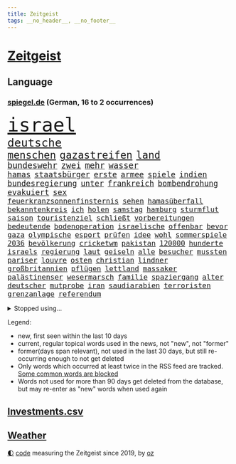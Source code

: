 ```yaml
---
title: Zeitgeist
tags: __no_header__, __no_footer__
---
```


# [Zeitgeist](https://oliz.io/zeitgeist/)

## Language

<h3><a href="https://www.spiegel.de" target="_blank">spiegel.de</a> (German, 16 to 2 occurrences)</h3>
<p style="font-family:monospace">
<span style="font-size:32pt"><a href="news_links.html#israel" class="current">israel</a></span>
<br>
<span style="font-size:19pt"><a href="news_links.html#deutsche" class="current">deutsche</a></span>
<br>
<span style="font-size:17pt"><a href="news_links.html#menschen" class="current">menschen</a></span>
<span style="font-size:17pt"><a href="news_links.html#gazastreifen" class="current">gazastreifen</a></span>
<span style="font-size:17pt"><a href="news_links.html#land" class="current">land</a></span>
<br>
<span style="font-size:14pt"><a href="news_links.html#bundeswehr" class="current">bundeswehr</a></span>
<span style="font-size:14pt"><a href="news_links.html#zwei" class="current">zwei</a></span>
<span style="font-size:14pt"><a href="news_links.html#mehr" class="current">mehr</a></span>
<span style="font-size:14pt"><a href="news_links.html#wasser" class="current">wasser</a></span>
<br>
<span style="font-size:13pt"><a href="news_links.html#hamas" class="current">hamas</a></span>
<span style="font-size:13pt"><a href="news_links.html#staatsbürger" class="current">staatsbürger</a></span>
<span style="font-size:13pt"><a href="news_links.html#erste" class="current">erste</a></span>
<span style="font-size:13pt"><a href="news_links.html#armee" class="current">armee</a></span>
<span style="font-size:13pt"><a href="news_links.html#spiele" class="current">spiele</a></span>
<span style="font-size:13pt"><a href="news_links.html#indien" class="current">indien</a></span>
<span style="font-size:13pt"><a href="news_links.html#bundesregierung" class="current">bundesregierung</a></span>
<span style="font-size:13pt"><a href="news_links.html#unter" class="current">unter</a></span>
<span style="font-size:13pt"><a href="news_links.html#frankreich" class="current">frankreich</a></span>
<span style="font-size:13pt"><a href="news_links.html#bombendrohung" class="new">bombendrohung</a></span>
<span style="font-size:13pt"><a href="news_links.html#evakuiert" class="current">evakuiert</a></span>
<span style="font-size:13pt"><a href="news_links.html#sex" class="current">sex</a></span>
<br>
<span style="font-size:12pt"><a href="news_links.html#feuerkranzsonnenfinsternis" class="new">feuerkranzsonnenfinsternis</a></span>
<span style="font-size:12pt"><a href="news_links.html#sehen" class="current">sehen</a></span>
<span style="font-size:12pt"><a href="news_links.html#hamasüberfall" class="new">hamasüberfall</a></span>
<span style="font-size:12pt"><a href="news_links.html#bekanntenkreis" class="new">bekanntenkreis</a></span>
<span style="font-size:12pt"><a href="news_links.html#ich" class="current">ich</a></span>
<span style="font-size:12pt"><a href="news_links.html#holen" class="current">holen</a></span>
<span style="font-size:12pt"><a href="news_links.html#samstag" class="current">samstag</a></span>
<span style="font-size:12pt"><a href="news_links.html#hamburg" class="current">hamburg</a></span>
<span style="font-size:12pt"><a href="news_links.html#sturmflut" class="new">sturmflut</a></span>
<span style="font-size:12pt"><a href="news_links.html#saison" class="current">saison</a></span>
<span style="font-size:12pt"><a href="news_links.html#touristenziel" class="new">touristenziel</a></span>
<span style="font-size:12pt"><a href="news_links.html#schließt" class="current">schließt</a></span>
<span style="font-size:12pt"><a href="news_links.html#vorbereitungen" class="current">vorbereitungen</a></span>
<span style="font-size:12pt"><a href="news_links.html#bedeutende" class="current">bedeutende</a></span>
<span style="font-size:12pt"><a href="news_links.html#bodenoperation" class="new">bodenoperation</a></span>
<span style="font-size:12pt"><a href="news_links.html#israelische" class="current">israelische</a></span>
<span style="font-size:12pt"><a href="news_links.html#offenbar" class="current">offenbar</a></span>
<span style="font-size:12pt"><a href="news_links.html#bevor" class="current">bevor</a></span>
<span style="font-size:12pt"><a href="news_links.html#gaza" class="current">gaza</a></span>
<span style="font-size:12pt"><a href="news_links.html#olympische" class="current">olympische</a></span>
<span style="font-size:12pt"><a href="news_links.html#esport" class="new">esport</a></span>
<span style="font-size:12pt"><a href="news_links.html#prüfen" class="current">prüfen</a></span>
<span style="font-size:12pt"><a href="news_links.html#idee" class="current">idee</a></span>
<span style="font-size:12pt"><a href="news_links.html#wohl" class="current">wohl</a></span>
<span style="font-size:12pt"><a href="news_links.html#sommerspiele" class="new">sommerspiele</a></span>
<span style="font-size:12pt"><a href="news_links.html#2036" class="new">2036</a></span>
<span style="font-size:12pt"><a href="news_links.html#bevölkerung" class="current">bevölkerung</a></span>
<span style="font-size:12pt"><a href="news_links.html#cricketwm" class="new">cricketwm</a></span>
<span style="font-size:12pt"><a href="news_links.html#pakistan" class="current">pakistan</a></span>
<span style="font-size:12pt"><a href="news_links.html#120000" class="current">120000</a></span>
<span style="font-size:12pt"><a href="news_links.html#hunderte" class="current">hunderte</a></span>
<span style="font-size:12pt"><a href="news_links.html#israels" class="current">israels</a></span>
<span style="font-size:12pt"><a href="news_links.html#regierung" class="current">regierung</a></span>
<span style="font-size:12pt"><a href="news_links.html#laut" class="current">laut</a></span>
<span style="font-size:12pt"><a href="news_links.html#geiseln" class="new">geiseln</a></span>
<span style="font-size:12pt"><a href="news_links.html#alle" class="current">alle</a></span>
<span style="font-size:12pt"><a href="news_links.html#besucher" class="current">besucher</a></span>
<span style="font-size:12pt"><a href="news_links.html#mussten" class="current">mussten</a></span>
<span style="font-size:12pt"><a href="news_links.html#pariser" class="current">pariser</a></span>
<span style="font-size:12pt"><a href="news_links.html#louvre" class="new">louvre</a></span>
<span style="font-size:12pt"><a href="news_links.html#osten" class="current">osten</a></span>
<span style="font-size:12pt"><a href="news_links.html#christian" class="current">christian</a></span>
<span style="font-size:12pt"><a href="news_links.html#lindner" class="current">lindner</a></span>
<span style="font-size:12pt"><a href="news_links.html#großbritannien" class="current">großbritannien</a></span>
<span style="font-size:12pt"><a href="news_links.html#pflügen" class="current">pflügen</a></span>
<span style="font-size:12pt"><a href="news_links.html#lettland" class="current">lettland</a></span>
<span style="font-size:12pt"><a href="news_links.html#massaker" class="new">massaker</a></span>
<span style="font-size:12pt"><a href="news_links.html#palästinenser" class="current">palästinenser</a></span>
<span style="font-size:12pt"><a href="news_links.html#wesermarsch" class="new">wesermarsch</a></span>
<span style="font-size:12pt"><a href="news_links.html#familie" class="current">familie</a></span>
<span style="font-size:12pt"><a href="news_links.html#spaziergang" class="current">spaziergang</a></span>
<span style="font-size:12pt"><a href="news_links.html#alter" class="current">alter</a></span>
<span style="font-size:12pt"><a href="news_links.html#deutscher" class="current">deutscher</a></span>
<span style="font-size:12pt"><a href="news_links.html#mutprobe" class="new">mutprobe</a></span>
<span style="font-size:12pt"><a href="news_links.html#iran" class="current">iran</a></span>
<span style="font-size:12pt"><a href="news_links.html#saudiarabien" class="current">saudiarabien</a></span>
<span style="font-size:12pt"><a href="news_links.html#terroristen" class="current">terroristen</a></span>
<span style="font-size:12pt"><a href="news_links.html#grenzanlage" class="new">grenzanlage</a></span>
<span style="font-size:12pt"><a href="news_links.html#referendum" class="current">referendum</a></span>
</p>
<details>
<summary>Stopped using...</summary>
<p class="former" style="font-size:12pt">
covid(1087) coronakrise(1086) flugzeuge(1086) geschützt(1086) trat(1086) beschreibt(1085) geschäfte(1085) neuseeland(1085) person(1085) phase(1085) schlimm(1085) sogenannte(1085) wartet(1085) weiße(1085) zuschauer(1085) behauptet(1084) pressekonferenz(1084) sicherheitskräfte(1084) umstrittene(1084) umwelt(1084) verzweifelt(1084) digitalisierung(1083) entlassung(1083) halle(1083) journalisten(1083) main(1083) märz(1083) stürzte(1083) zuge(1083) abschied(1082) bestimmte(1082) botschaften(1082) ehren(1082) untersuchungshaft(1082) welchem(1082) wofür(1082) angeklagter(1081) riss(1081) tom(1081) verlängerung(1081) anwohner(1080) erlassen(1080) musiker(1080) weshalb(1080) enthüllt(1079) freundin(1079) miteinander(1079) polizeieinsatz(1079) sicherte(1079) spanier(1079) arbeitnehmer(1078) dreimal(1078) einführen(1078) entgegen(1078) entlastet(1078) experte(1078) voraus(1078) bewährungsstrafe(1077) erinnerungen(1077) sports(1077) träumen(1077) untersuchungsausschuss(1077) beschädigt(1076) entlässt(1076) entschädigung(1076) lieben(1076) vielerorts(1076) österreichische(1076) bestimmten(1075) größter(1075) irak(1075) oppositionelle(1075) problemen(1075) widerspruch(1075) halbfinale(1073) januar(1073) rat(1073) juli(1072) mode(1072) trafen(1072) vorstellen(1072) 31(1071) genutzt(1071) springt(1071) zugelassen(1071) norwegen(1070) wohnhaus(1070) senkt(1069) weite(1069) pünktlich(1068) gering(1067) viertelfinale(1067) einschränkungen(1066) fortgesetzt(1066) auflagen(1065) zerstören(1064) 28(1063) bäume(1063) pkw(1063) schaffte(1063) einschätzung(1062) umgeht(1060) vorteile(1060) wunder(1060) erwachsene(1058) gang(1057) top(1056) begrüßt(1055) ähnlich(1055) fan(1053) informiert(1053) einbruch(1051) griechischen(1051) retter(1051) abstieg(1050) auseinandersetzung(1050) schwung(1049) ältere(1049) profis(1048) solchen(1048) koalitionspartner(1047) gehabt(1043) reist(1036) staatlichen(1035) gebieten(1031) regelmäßig(1016) politischer(1005) gezielt(960) finanziellen(934) investor(914) bewirbt(912) long(909) rumänien(903) gewalttat(897) geehrt(891) fußballstar(874) besonderes(865) müll(839) kolumbien(837) novak(823) adac(819) djoković(817) irre(808) 72(805) fossilen(791) erfolglos(789) inszenieren(788) fluten(787) beeinträchtigt(780) konzerns(780) ukrainischer(775) umkämpften(775) analysten(774) jenseits(771) stehlen(763) haushalt(756) 73(747) angestellten(747) gesetzentwurf(740) pazifik(736) dokumentiert(729) vorteil(728) schränkt(724) basketballstar(723) minus(715) rauswurf(711) gewachsen(700) volksverhetzung(700) rosa(699) 74(697) magazin(697) größtem(693) zehnjähriger(675) lebenslang(671) einziger(660) verteuert(645) einzig(642) marieagnes(637) ben(624) vorbereiten(624) match(623) verringern(621) filmemacher(608) emotionalen(601) operation(601) unwetter(593) runter(592) abschaffung(591) premierministerin(590) geplanter(583) absagen(576) fluss(569) empfang(562) künstlerin(558) eindrücke(556) todes(556) kasse(552) patrick(552) zugriff(549) zugegeben(546) breiten(545) organisierte(543) lohn(540) spekulationen(540) talent(535) fernen(529) schwarzes(529) humor(526) neuerdings(526) packenden(525) besetzen(521) ärztinnen(513) zustände(504) konzerte(500) trocken(498) luisa(494) 1200(493) kai(491) zufrieden(486) titelverteidiger(482) ulrich(480) einhalten(478) paderborn(478) lob(476) übung(470) 86(466) feuert(461) ängste(460) thüringens(458) gleichberechtigung(455) sehe(453) tasche(451) 16jähriger(449) großaufgebot(449) geschichtenewsletter(448) olympiasieger(447) l(446) weitergehen(446) batterien(441) rettungsaktion(440) chinesen(436) umweltschützer(429) neubauer(427) seltsam(423) schlimmeres(422) werben(419) durchs(418) heizung(418) importiert(418) aufstand(417) hetze(415) moderator(415) spitzen(414) schied(413) ganzes(412) traten(409) elefanten(406) heikle(406) komplikationen(406) verabschiedete(406) entkommen(401) sicherer(400) 63(399) peru(398) klettert(393) stephan(392) nachspiel(391) überreste(390) lula(389) durchaus(376) kriminalität(376) juristische(374) konten(373) roboter(373) gesundheitszustand(371) schottische(370) sohnes(370) unbestimmte(369) kollegin(367) verbleib(367) verwandelt(367) kinderpornografie(366) raumfahrt(366) fortschritte(362) frühling(362) klimaaktivistin(357) gerecht(354) standard(354) festgehalten(351) dahintersteckt(350) herrschen(350) kulissen(348) natogeneralsekretär(345) traditionell(341) bedrohungen(340) verurteilten(339) ausgebremst(338) missionen(333) neuheiten(333) befragung(331) fraktionschef(331) vodafone(331) geschmack(328) sämtliche(328) fängt(327) misstrauen(326) familienministerin(325) apples(322) spion(322) zulassen(322) haag(318) bedienen(317) geheim(316) staates(316) redet(313) ig(312) metall(312) privatjets(311) entwendet(308) aufgebaut(304) fenster(302) djokovic(298) gegensatz(298) indigene(297) lauter(297) bestellen(295) kunstwerk(295) strafanzeige(293) naturschützer(292) zugunglück(292) 47(291) dunkelheit(290) muster(289) regierende(289) bundesrechnungshof(286) unangenehm(286) gelegenheit(285) gekündigt(284) professionell(283) verwandte(282) hürde(280) peinlich(279) kieler(277) renommierte(276) änderung(276) eva(275) mittelpunkt(273) day(271) salat(269) benötigte(268) erfährt(268) nizza(268) zufriedener(268) einträge(265) interessante(264) überflüssig(264) geschadet(263) mythos(263) nannte(263) radio(263) mächtig(262) gesundheitliche(261) versinken(260) soest(259) immobilienpreise(258) passanten(258) sorgten(257) rauchen(255) springen(255) bukarest(254) 23jähriger(253) minderjährige(253) ertragen(252) halbinsel(252) anhörung(251) freier(251) entlang(250) unbezahlbar(250) befasst(249) fortan(249) ausfindig(248) ocean(248) leopard(246) messe(246) alcaraz(245) mitgerissen(244) nähert(242) vermeintlichen(242) schwache(241) streamer(241) streifen(239) angestiegen(238) niederländischen(238) regierungsvertreter(238) schritten(238) erschüttern(237) rechtsaußen(236) dennis(232) angezündet(231) umdenken(231) aufbruch(230) niederösterreich(230) messerangriffs(227) siedlung(227) traurig(226) reiz(225) ringe(222) fett(221) coup(220) schwerem(220) seniorinnen(220) massachusetts(219) 130(218) wegner(218) wassermassen(217) stillstand(216) tourist(215) beurteilen(214) hundekot(211) objekt(211) souveränität(211) effizient(210) umstellung(210) basketball(209) instituts(209) menschliche(209) komplizen(208) schwangerschaftsabbrüche(207) amtskollege(206) mund(206) aktualisiert(204) topdiplomat(204) austritt(203) fähre(203) afrikanische(202) ausschnitte(201) milliardenschwere(201) mythen(201) russisch(201) verteidigte(201) vorfahren(201) wendepunkt(201) slowenien(200) stürme(200) unweit(200) #metoo(199) königsetappe(199) nairobi(199) wasserknappheit(198) wassermangel(197) heizungen(196) hellt(196) obduziert(196) schwersten(195) bedrohen(194) hinweg(193) insolvent(193) zeug(193) begangen(192) gesunde(192) schulkinder(191) bezieht(190) erfolgen(190) italienischer(190) usbundesstaats(190) wach(190) mobil(189) ostseepipelines(189) griechenlands(188) errichten(187) f(187) it(187) optionen(187) 55jährige(186) usgeheimdienste(186) elbe(185) tatwaffe(185) jacht(184) wettrennen(184) 88(183) luke(183) niederländischer(183) schieben(183) elterngeld(182) vergangenem(182) ideale(181) dna(180) bestandsaufnahme(178) duschen(178) reißenden(178) ticket(178) gekürt(177) qiang(177) säen(177) zittern(177) geknackt(176) astronomie(175) länderspiele(175) pool(174) unrealistisch(174) entwickelte(173) umfragehoch(171) westlicher(168) fläche(167) monarch(166) schwachstelle(166) unterbricht(166) zuständigen(166) 1974(163) basketballer(163) übergriff(162) kopfzerbrechen(161) kennedy(160) stuft(159) tschentscher(158) hinterließ(157) senden(157) cia(156) fühle(156) missachtet(156) fisch(155) horror(155) beleidigung(154) logo(154) zehnjährigen(153) gedenkt(152) spielten(151) 180(149) beschmiert(149) anlegen(148) energiesicherheit(148) notarzt(148) bewahrt(147) court(146) karamursa(146) militärregierung(146) vergiften(146) begleitete(145) einkommensteuer(145) erledigen(145) höchststand(145) sony(145) vergebung(145) unterbrochen(144) christopher(143) mitarbeitenden(143) strikt(143) gebäudeenergiegesetz(142) supreme(142) besatzer(141) kuba(141) coronahilfen(139) look(139) genditzki(138) versteckt(138) ereignis(137) palme(137) regierungen(137) zerren(137) arabischen(136) salzburg(136) schulter(135) tarnung(135) erregt(134) exbürgermeister(133) kredite(133) schimpfen(133) gefördert(132) nächtliche(132) nötigen(132) 9(131) kolonialismus(131) trümmer(131) umbenennung(131) fünfeinhalb(130) guatemala(130) infolge(130) radprofis(130) anschaut(129) drohnenangriffe(129) energieintensive(129) kindesmissbrauchs(129) schönsten(129) militärführung(128) 21jährigen(127) anschlägen(127) frodeno(127) kfrage(127) lee(127) memoiren(127) mohammed(127) zusammenfassung(127) wahlkampfthema(126) herkunftsstaaten(125) zurücktreten(125) alben(124) ausrichten(124) outback(124) coco(123) gauff(123) staatschefs(123) werken(123) führender(122) motivierten(122) ranken(122) altersvorsorge(121) bergsteiger(121) wutrede(120) ärztliche(120) beitragen(119) lebenserwartung(119) partien(119) qual(119) rettungsversuch(119) verfassung(119) wortlaut(119) asylanträgen(118) bestritten(118) bundeshaushalt(118) seen(118) unzulässig(118) regierungsflieger(117) schiffs(117) soldatinnen(117) befürchtete(116) belgiens(116) bürgern(116) erneuerbarer(116) strategisch(116) geländegewinne(115) mobilität(115) open(115) verwüstung(114) josh(113) rundfahrt(113) abschlusserklärung(112) budget(112) ämtern(112) einsparungen(111) finaleinzug(111) kinderreportern(111) versagte(111) verzweifelte(111) getreideabkommens(110) bezweifelt(109) leichte(108) sandra(107) sechster(107) sympathisch(107) verstrickungen(107) klopfen(106) pflegerin(106) teamkollege(106) richtlinie(105) vorbestraft(105) wirtschaftsforscher(105) beinen(104) gelte(104) schläft(104) homosexualität(103) millionenschaden(103) regionalwahlen(103) sommerpause(103) wohnhäuser(102) brasiliens(101) wanderung(101) abgewehrt(100) apolda(100) bundesagentur(100) defizite(100) aufräumarbeiten(99) drohnenaufnahmen(99) freiwilligen(98) brandenburgischen(97) iris(97) techniker(97) zumutung(97) aryna(96) jannik(96) sabalenka(96) sinner(96) interessiert(95) motorrad(95) niedergang(95) asylstreit(94) dnjepr(94) fertiggestellt(94) havertz(94) nachkommen(94) spirale(93) unwettern(93) waggon(93) bundeswirtschaftsministerium(92) energieverbrauch(92) fußballem(92) kreuzfahrtschiff(92) theorien(92) verschollen(92) grandslamtitel(91) monza(91) ryanair(91) verschlechtern(91) vox(91) wetterbedingungen(91) eingestürzte(90) futuristische(90) füllen(90) lebend(90) milliardenschweren(90) ehre(89) wählerstimmen(89) 4500(88) braut(88) ertrinkt(88) mahmoud(88) spitzenplatz(88) vergessene(88) worms(88) anderthalb(87) begründete(87) erschöpfung(87) hergestellt(87) ihor(87) karosserien(87) nationalcoach(87) städtischen(87) tyler(87) bedankte(86) freistaat(86) hafengesellschaft(86) neuschwanstein(86) abhandengekommen(85) angelaufen(85) bundesminister(85) chipfabrik(85) entgleisungen(85) exnationalspielerin(85) staatstrauer(85) titan(85) verhandelten(85) airbusjets(84) motorradunfall(84) nordstreamanschlag(84) umarmung(84) winkel(84) aurubis(83) bomber(83) erweist(83) freiewählerchefs(83) heimem(83) kupferhersteller(83) köchinnen(83) programme(83) pur(83) anwesenden(82) aussetzer(82) beeinträchtigungen(82) geparkten(82) herunterzuspielen(82) jaroslaw(82) kaczyński(82) o2(82) pischef(82) schwach(82) flotte(81) sensationell(81) twitch(81) umringt(81) verhöhnt(81) alfons(80) bahrain(80) enger(80) veganen(80) abgaben(79) freigeben(79) polizeisprecher(79) tauchgang(79) ultra(79) ärztlichen(79) haas(78) prigoschinaufstand(78) volksfesten(78) 2050(77) android(77) gefährlichste(77) it’s(77) neuartige(77) privatpersonen(77) vermieden(77) viermal(77) agenten(76) aussitzen(76) brugger(76) burger(76) cybercrime(76) kabellose(76) luka(76) süßstoff(76) unterfranken(76) verbinden(76) 36jähriger(75) homosexuelle(75) radwege(75) verdankt(75) wetterphänomene(75) analysieren(74) einbrecher(74) holten(74) topfahrer(74) topmilitär(74) verordnungen(74) coacht(73) flügelspieler(73) freizeit(73) geschlecht(73) nordöstlich(73) selbstbewusst(73) wagnerputsch(73) berufsgruppe(72) bundesstaats(72) g20gipfel(72) goldene(72) hilfsdienste(72) hohem(72) skurrile(72) sprüchen(72) zeitungsinterview(71) überschwemmt(71) alkoholisierter(70) annektierten(70) einstellungen(70) gehörten(70) intelfabrik(70) rheinlandpfälzischen(70) wertschätzung(70) ärgerlich(70) 105(69) abhaken(69) abschiedstournee(69) betriebssystem(69) brutaler(69) exporteure(69) geil(69) gepanzerten(69) lösten(69) nachvollziehbar(69) schmerzhaft(69) unzählige(69) warmen(69) landshut(68) novum(68) talk(68) bremste(67) freizeitaktivitäten(67) furchtbaren(67) immens(67) maroden(67) polizeistreife(67) sauna(67) wetteifern(67) bezahlbar(66) entpuppt(66) feinden(66) geklettert(66) inhaltlich(66) kaufprämien(66) schwachem(66) stärkerer(66) treibhausgasemissionen(66) verkehrschaos(66) verkünden(66) visionär(66) böschung(65) bruce(64) favoritenrolle(64) gutverdiener(64) spontan(64) archäologie(63) beißen(63) benutzen(63) brocken(63) elektrogeräte(63) fahrgast(63) finanzkontrolleure(63) rauf(63) schrumpfende(63) unterschiedlicher(63) verbal(63) ausrede(62) berührungen(62) geschlechtern(62) terroranschläge(62) zeugin(62) antwortet(61) büsum(61) eurecht(61) inoffiziellen(61) badewannenmord(60) beschimpfungen(60) geburtenrate(60) grundsätze(60) kugel(60) meteorologen(60) überragenden(60) angeworben(59) bergetappe(59) flächen(59) grundsicherung(59) postbankkunden(59) skurriler(59) under(59) bronze(58) dolly(58) schwedt(58) schweine(58) verivox(58) zweijähriger(58) kittel(57) posieren(57) service(57) verstoßes(57) antreiben(56) iranischer(56) linienbus(56) minutenprotokoll(56) russlandpolitik(56) salzburger(56) weinte(56) dienstreisen(55) einsteigen(55) gebäck(55) maas(55) geringeren(54) mi6(54) naturkatastrophe(54) ordentlich(54) polizeiwagen(54) sichtung(54) wmsieg(54) übermäßig(54) fahrradbranche(53) nominierungen(53) rätselt(53) buchhandlung(52) kühle(52) entkam(51) fremde(51) improvisierte(51) nationalspielerin(51) pädagogen(51) strafbefehl(51) teamkollegen(51) vorcoronaniveau(51) zuverlässiger(51) ansatz(50) bescheinigt(50) g20treffen(50) zweifelt(50) abgefeuert(49) exklusive(49) gemeinsamer(49) kunde(49) strafkolonie(49) öltanker(49) energieversorgung(48) ifoinstituts(48) komplizierte(48) niederbayern(48) bränden(47) diplomatisches(47) justizumbau(47) küsst(47) mcdonald's(47) msc(47) verhinderten(47) vize(47) blatt(46) forschenden(46) geschummelt(46) gezündet(46) kamikazedrohnen(46) widerstände(46) argentinier(45) chicken(45) colonna(45) inka(45) vergesslichkeit(45) zusätzlichen(45) days(44) einsichten(44) hitzlsperger(44) landeschef(44) offshorewindparks(44) slowenen(44) stationiert(44) vertritt(44) wmauftakt(44) abrupt(43) anzeige(43) kommunalpolitik(43) umstrittensten(43) abschieben(42) etfs(42) falschem(42) justin(42) lockeren(42) re(42) schalteten(42) sparrezept(42) absetzen(41) afrikanischer(41) eingehen(41) geldsorgen(41) giftigen(41) i’m(41) nachtzüge(41) römischen(41) vorrunde(41) weggebrochen(41) einflussreichsten(40) grosz(40) kriegsgerät(40) spdmitgliedschaft(40) tourmalet(40) zufällige(40) gregor(39) gysi(39) kreuzberg(39) kristin(39) vorjahreszeitraum(39) a2(38) disqualifiziert(38) häuserpreise(38) oberen(38) verkündeten(38) vorhersagen(38) überragte(38) übertreffen(38) bergauf(37) elfmeterschießen(37) gefühlt(37) hartes(37) ian(37) joan(37) kontaktiert(37) straflager(37) hochwassers(36) manipulieren(36) marschiert(36) us(36) überträger(36) bosnien(35) bundeselternrat(35) flüsse(35) fußballerin(35) haba(35) hackern(35) hassen(35) inszenierung(35) jakoo(35) spielwarenhersteller(35) widerlegen(35) angezogen(34) blitz(34) invasive(34) akzeptanz(33) gegenspieler(33) jawort(33) mannschaften(33) milliardäre(33) vincent(33) wmaus(33) galaxie(32) netzagentur(32) rocksänger(32) unbeeindruckt(32) basketballweltmeisterschaft(31) drehte(31) empfing(31) irgendwas(31) klimaschützer(31) sirenen(31) superreiche(31) verzockt(31) baerbocks(30) beute(30) erklimmt(30) gastwirte(30) panikattacken(30) peiniger(30) shootingstar(30) zusehends(30) erstattet(29) gift(29) machos(29) nbastars(29) rechtsextremisten(29) su30(29) vorstände(29) andauernde(28) baufirmen(28) bürgerinnen(28) drahtzieher(28) durchschlugen(28) fliegenden(28) gestiegenen(28) mathieu(28) postete(28) stromschlag(28) unterschieden(28) übersteigt(28) emgold(27) erregte(27) erschöpft(27) gehaltsplus(27) klettersteig(27) linienflug(27) momente(27) nüchtern(27) praktiken(27) rodgers(27) stiegen(27) verzehr(27) fahrrad(26) iaa(26) kürzen(26) missbrauchsdarstellungen(26) mountainbiker(26) widersetzt(26) zweifachen(26) arena(25) flugbereitschaft(25) rennstrecke(25) scheidung(25) gleis(24) heutigen(24) sperrung(24) stundenlangen(24) transport(24) vorstandswahl(24) wirtschaftsflaute(24) 3300(23) einfaches(23) möbelkonzern(23) sommerlichen(23) svenja(23) tauruslieferungen(23) wertpapiere(23) erreichten(22) flüchtigen(22) grenznähe(22) me(22) mtv(22) schuldfähig(22) staatsanwältin(22) zusammengebrochen(22) automesse(21) autowaschanlage(21) elterntaxis(21) gestürmt(21) halep(21) simona(21) wmendspiel(21) beschmierte(20) gefallener(20) grenzwerte(20) quecksilber(20) stromkosten(20) total(20) 13000(19) abhalten(19) armeestützpunkt(19) basketballwm(19) exanwalt(19) giulia(19) gwinn(19) saudischen(19) verbraucherportal(19) deine(18) männerteam(18) wmfinale(18) bisheriger(17) charmante(17) hitlers(17) klamotten(17) protestierte(17) reformiert(17) amateuraufnahmen(16) berchtesgadener(16) besserung(16) erweitern(16) gleicht(16) ludovic(16) tatsächlichen(16) ungesühnt(16) veranschlagt(16) verheerende(16) grünes(15) schwellenländer(15) euvorgaben(14) fernseher(14) gewässern(14) neuauflage(14) sparsame(14) verbandschefs(14) wiedervereint(14) baubooms(13) berchtesgaden(13) fitnesstrainer(13) gemeinderats(13) hilfswerk(13) höhle(13) kampfflugzeuge(13) kampfsportgruppe(13) krisengipfel(13) mangelnde(13) rumänischen(13) spiegelranking(13) act(12) bieter(12) hallo(12) strompreis(12) 2001(11) abgehängt(11) achtzigerjahren(11) aktuellem(11) alarmieren(11) auslandsoscar(11) außerirdisch(11) dallas(11) herkunftsländern(11) prigoschinabsturz(11) spitzensteuersatz(11) starttermin(11) veganer(11) vorhanden(11) weltmarkt(11) wmsiegerehrung(11)
</p>
</details>
<p>Legend:
<ul>
<li><span class="new">new</span>, first seen within the last 10 days</li>
<li><span class="current">current</span>, regular topical words used in the news, not "new", not "former"</li>
<li><span class="former">former(days span relevant)</span>, not used in the last 30 days, but still re-occurring enough to not get deleted</li>
<li>Only words which occurred at least twice in the RSS feed are tracked. <a href="language/filters.py">Some common words are blocked</a></li>
<li>Words not used for more than 90 days get deleted from the database, but may re-enter as "new" words when used again</li>
</ul>
</p>

## [Investments](investments.html)[.csv](investments.csv)

## [Weather](weather.html)

<footer>
<a href="javascript:toggleTheme()" class="nav">🌓</a>
<a href="https://github.com/ooz/zeitgeist">code</a> measuring the Zeitgeist since 2019, by <a href="https://oliz.io">oz</a>
</footer>
